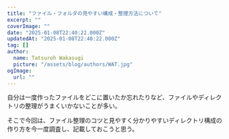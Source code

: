```yaml
---
title: "ファイル・フォルダの見やすい構成・整理方法について"
excerpt: ""
coverImage: ""
date: "2025-01-08T22:40:22.000Z"
updatedAt: "2025-01-08T22:40:22.000Z"
tag: []
author:
  name: Tatsuroh Wakasugi
  picture: "/assets/blog/authors/WAT.jpg"
ogImage:
  url: ""
---
```


自分は一度作ったファイルをどこに置いたか忘れたりなど、ファイルやディレクトリの整理がうまくいかないことが多い。

そこで今回は、ファイル整理のコツと見やすく分かりやすいディレクトリ構成の作り方を今一度調査し、記載しておこうと思う。

